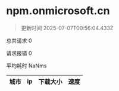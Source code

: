 
  # npm.onmicrosoft.cn

  > 更新时间 2025-07-07T00:56:04.433Z
  
  总共请求 0

  请求报错 0

  平均耗时 NaNms

|城市|ip|下载大小|速度|
|-----|----------|---|---|

  
